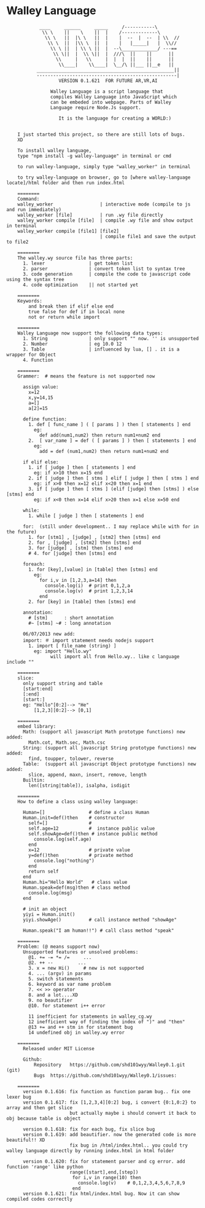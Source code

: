 Walley Language 
===================

                ____     ______     _____     /-----------\           
                 \\ \    ||    \    ||  |    /-------------\          
                  \\ \   ||  |\ \   ||  |    |  --  |  --  | \\  //   
                   \\ \  ||  |\\ \  ||  |    |   |_____|   |  \\//    
                    \\ \ ||  | \\ \ ||  |  --\_____________/ ---==    
                     \\ \||  |  \\ \||  |  ///\  ||    ||      ||     
                      \\     |   \\     |  |  |  ||    ||      ||     
                       \\____|    \\____|  \__/\ ||___ ||__e   ||     
               __________________________________________________||     
               ---------------------------------------------------|     
                       VERSION 0.1.621  FOR FUTURE AR,VR,AI  
       
                    Walley Language is a script language that       
                    compiles Walley Language into JavaScript which  
                    can be embeded into webpage. Parts of Walley    
                    Language require Node.Js support.                 
                                                                                    
                       It is the language for creating a WORLD:)   


        I just started this project, so there are still lots of bugs.
        XD

        To install walley language,
        type "npm install -g walley-language" in terminal or cmd

        to run walley-language, simply type "walley_worker" in terminal

        to try walley-language on browser, go to [where walley-language locate]/html folder and then run index.html

        ========
        Command:
        walley_worker                 | interactive mode (compile to js and run immediately)
        walley_worker [file]          | run .wy file directly
        walley_worker compile [file]  | compile .wy file and show output in terminal
        walley_worker compile [file1] [file2]
                                      | compile file1 and save the output to file2

        ========
        The walley.wy source file has three parts:
          1. lexer                | get token list
          2. parser               | convert token list to syntax tree
          3. code generation      | compile the code to javascript code using the syntax tree
          4. code optimization    || not started yet

        ========
        Keywords:
            and break then if elif else end 
            true false for def if in local none
            not or return while import

        ========
        Walley Language now support the following data types:
          1. String               | only support "" now. '' is unsupported
          2. Number               | eg 10.0 12
          3. Table                | influenced by lua, [] . it is a wrapper for Object
          4. Function

        ========
        Grammer:  # means the feature is not supported now

          assign value:
            x=12
            x,y=14,15
            a=[]
            a[2]=15

          define function:
            1. def [ func_name ] ( [ params ] ) then [ statements ] end
              eg:
                def add(num1,num2) then return num1+num2 end
            2.  [ var_name ] = def ( [ params ] ) then [ statements ] end
              eg:
                add = def (num1,num2) then return num1+num2 end

          if elif else:
            1. if [ judge ] then [ statements ] end
              eg: if x>10 then x=15 end
            2. if [ judge ] then [ stms ] elif [ judge ] then [ stms ] end
              eg: if x>0 then x=12 elif x<20 then x=1 end
            3. if [ judge ] then [ stms ] (elif [judge] then [stms] ) else [stms] end
              eg: if x<0 then x=14 elif x>20 then x=1 else x=50 end

          while: 
            1. while [ judge ] then [ statements ] end

          for:  (still under development.. I may replace while with for in the future)
            1. for [stm1] , [judge] , [stm2] then [stms] end
            2. for , [judge] , [stm2] then [stms] end
            3. for [judge] , [stm] then [stms] end
            # 4. for [judge] then [stms] end

          foreach:
            1. for [key],[value] in [table] then [stms] end
              eg:
                for i,v in [1,2,3,a=14] then
                  console.log(i)  # print 0,1,2,a
                  console.log(v)  # print 1,2,3,14
                end
            2. for [key] in [table] then [stms] end

          annotation:
            # [stm]      : short annotation
            #~ [stms] ~# : long annotation

          06/07/2013 new add:
          import: ＃ import statement needs nodejs support
            1. import [ file_name (string) ]
              eg: import "Hello.wy"
                    will import all from Hello.wy.. like c language include ""
                    
        ========
        slice:
          only support string and table
          [start:end]
          [:end]
          [start:]
          eg: "Hello"[0:2]--> "He"
              [1,2,3][0:2]--> [0,1]

        ========
        embed library:
          Math: (support all javascript Math prototype functions) new added:  
            Math.cot, Math.sec, Math.csc
          String: (support all javascript String prototype functions) new added:
            find, toupper, tolower, reverse
          Table:  (support all javascript Object prototype functions) new added:
            slice, append, maxn, insert, remove, length
          Builtin:
            len([string|table]), isalpha, isdigit

        ========
        How to define a class using walley language:

          Human=[]                # define a class Human
          Human.init=def()then    # constructor
            self=[]               #
            self.age=12           #  instance public value
            self.showAge=def()then # instance public method
              console.log(self.age)
            end
            x=12                  # private value
            y=def()then           # private method
              console.log("nothing")
            end
            return self
          end
          Human.hi="Hello World"   # class value
          Human.speak=def(msg)then # class method
            console.log(msg)
          end

          # init an object
          yiyi = Human.init()
          yiyi.showAge()          # call instance method "showAge"

          Human.speak("I am human!!") # call class method "speak"

        ========
        Problem: (@ means support now)
          Unsupported features or unsolved problems:
            @1. += -= *= /=     ...
            @2. ++ --         ...
            3. x = new Hi()     # new is not supported
            4. ... (argv) in params
            5. switch statements
            6. keyword as var name problem
            7. << >> operator
            8. and a lot....XD
            9. no beautifier
            @10. for statement i++ error

            11 inefficient for statements in walley_cg.wy
            12 inefficient way of finding the index of ")" and "then"
            @13 += and ++ stm in for statement bug
            14 undefined obj in walley.wy error

        ========
          Released under MIT License

          Github:
              Repository   https://github.com/shd101wyy/Walley0.1.git (git)
              Bugs  https://github.com/shd101wyy/Walley0.1/issues: 

        ========
          version 0.1.616: fix function as function param bug.. fix one lexer bug
          version 0.1.617: fix [1,2,3,4][0:2] bug, i convert {0:1,0:2} to array and then get slice
                           but actually maybe i should convert it back to obj because table is object

          version 0.1.618: fix for each bug, fix slice bug
          version 0.1.619: add beautifier. now the generated code is more beautiful!! XD
                           fix bug in /html/index.html.. you could try walley language directly by running index.html in html folder

          version 0.1.620: fix for statement parser and cg error. add function 'range' like python
                           range([start],end,[step])
                            for i,v in range(10) then
                              console.log(v)    # 0,1,2,3,4,5,6,7,8,9
                            end
          version 0.1.621: fix html/index.html bug. Now it can show compiled codes correctly







